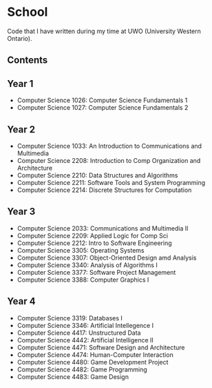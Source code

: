 # School

Code that I have written during my time at UWO (University Western Ontario).

## Contents

## Year 1
- Computer Science 1026: Computer Science Fundamentals 1
- Computer Science 1027: Computer Science Fundamentals 2

## Year 2
- Computer Science 1033: An Introduction to Communications and Multimedia
- Computer Science 2208: Introduction to Comp Organization and Architecture
- Computer Science 2210: Data Structures and Algorithms
- Computer Science 2211: Software Tools and System Programming 
- Computer Science 2214: Discrete Structures for Computation
## Year 3
- Computer Science 2033: Communications and Multimedia II
- Computer Science 2209: Applied Logic for Comp Sci
- Computer Science 2212: Intro to Software Engineering
- Computer Science 3305: Operating Systems
- Computer Science 3307: Object-Oriented Design amd Analysis
- Computer Science 3340: Analysis of Algorithms I
- Computer Science 3377: Software Project Management
- Computer Science 3388: Computer Graphics I
## Year 4
- Computer Science 3319: Databases I
- Computer Science 3346: Artificial Intellegence I
- Computer Science 4417: Unstructured Data
- Computer Science 4442: Artificial Intelligence II
- Computer Science 4471: Software Design and Architecture
- Computer Science 4474: Human-Computer Interaction
- Computer Science 4480: Game Development Project
- Computer Science 4482: Game Programming
- Computer Science 4483: Game Design